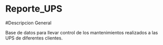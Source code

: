 # Reporte_UPS

#Descripcion General

Base de datos para llevar control de los mantenimientos realizados a las UPS de diferentes clientes.
